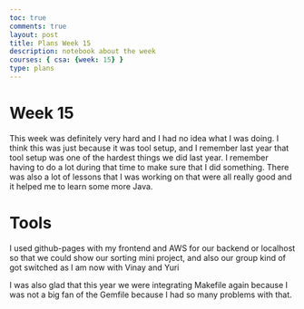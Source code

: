 ```yaml
---
toc: true
comments: true
layout: post
title: Plans Week 15
description: notebook about the week
courses: { csa: {week: 15} }
type: plans
---
```

# Week 15
This week was definitely very hard and I had no idea what I was doing. I think this was just because it was tool setup, and I remember last year that tool setup was one of the hardest things we did last year. I remember having to do a lot during that time to make sure that I did something. There was also a lot of lessons that I was working on that were all really good and it helped me to learn some more Java.

# Tools
I used github-pages with my frontend and AWS for our backend or localhost so that we could show our sorting mini project, and also our group kind of got switched as I am now with Vinay and Yuri

I was also glad that this year we were integrating Makefile again because I was not a big fan of the Gemfile because I had so many problems with that.